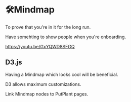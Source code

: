 # 🛠<dev>Mindmap</dev>

To prove that you're in it for the long run.

Have somehting to show people when you're onboarding.

<https://youtu.be/GxYQWD8SFGQ>

## D3.js

Having a Mindmap which looks cool will be beneficial.

D3 allows maximum customizations.

Link Mindmap nodes to PutPlant pages.
